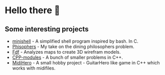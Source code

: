 # Hello there 👋

## Some interesting projects

- [minishell](https://github.com/AxelBadam/minishell) - A simplified shell program inspired by bash. In C.
- [Phisophers](https://github.com/AxelBadam/Philosophers) - My take on the dining philosophers problem.
- [Fdf](https://github.com/AxelBadam/FdF) - Analyzes maps to create 3D wirefram models.
- [CPP-modules](https://github.com/AxelBadam/CPP-modules) - A bunch of smaller problems in C++.
- [MidiHero](https://github.com/AxelBadam/MidiHero) - A small hobby project - GuitarHero like game in C++ which works with midifiles. 
